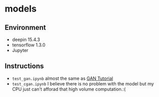 # models  
## Environment  
* deepin 15.4.3  
* tensorflow 1.3.0  
* Jupyter  

## Instructions  
* `test_gan.ipynb` almost the same as 
[GAN Tutorial](https://github.com/adeshpande3/Generative-Adversarial-Networks/blob/master/Generative%20Adversarial%20Networks%20Tutorial.ipynb)  
* `test_cgan.ipynb` I believe there is no problem with the model but my CPU just can't afforad that high volume computation.:(  
